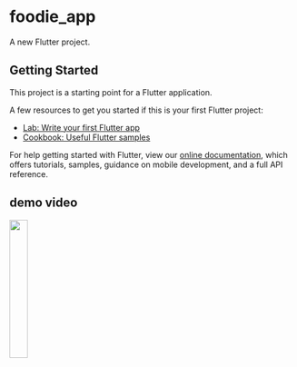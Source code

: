 # foodie_app

A new Flutter project.

## Getting Started

This project is a starting point for a Flutter application.

A few resources to get you started if this is your first Flutter project:

- [Lab: Write your first Flutter app](https://flutter.dev/docs/get-started/codelab)
- [Cookbook: Useful Flutter samples](https://flutter.dev/docs/cookbook)

For help getting started with Flutter, view our
[online documentation](https://flutter.dev/docs), which offers tutorials,
samples, guidance on mobile development, and a full API reference.

## demo video
<div>
  <img src="https://github.com/bibishan-pandey/foodie_recipe/blob/master/assets/demos/FoodiesRecipe.gif" width="25%" height="25%">
</div>
